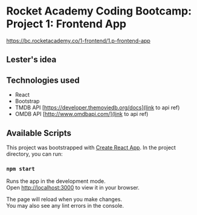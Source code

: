# Rocket Academy Coding Bootcamp: Project 1: Frontend App 

https://bc.rocketacademy.co/1-frontend/1.p-frontend-app

## Lester's idea 

## Technologies used

- React
- Bootstrap 
- TMDB API [https://developer.themoviedb.org/docs](link to api ref)
- OMDB API [http://www.omdbapi.com/](link to api ref)

## Available Scripts

This project was bootstrapped with [Create React App](https://github.com/facebook/create-react-app). In the project directory, you can run:

### `npm start`

Runs the app in the development mode.\
Open [http://localhost:3000](http://localhost:3000) to view it in your browser.

The page will reload when you make changes.\
You may also see any lint errors in the console.

